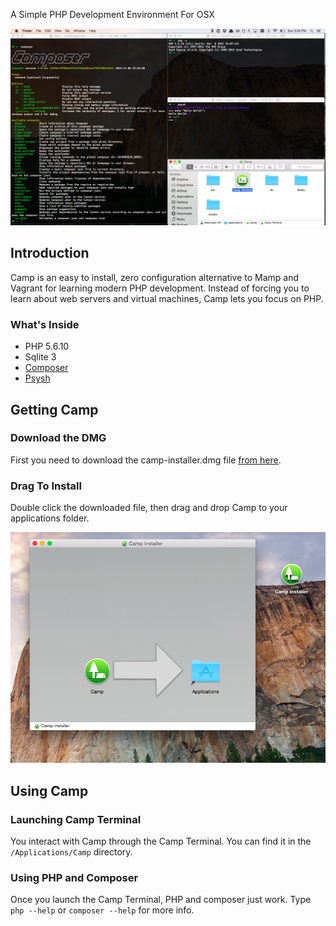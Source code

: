 A Simple PHP Development Environment For OSX

![camp terminal screenshot](docs/assets/camp-terminal.png?raw=true)

## Introduction

Camp is an easy to install, zero configuration alternative to Mamp and Vagrant for learning modern PHP development.  Instead of forcing you to learn about web servers and virtual machines, Camp lets you focus on PHP.

### What's Inside

- PHP 5.6.10
- Sqlite 3
- [Composer](https://getcomposer.org/)
- [Psysh](http://psysh.org/)

## Getting Camp

### Download the DMG

First you need to download the camp-installer.dmg file [from here](https://github.com/matthew-james/camp/releases/latest).

### Drag To Install

Double click the downloaded file, then drag and drop Camp to your applications folder.

![camp installer screenshot](docs/assets/camp-installer.png?raw=true)

## Using Camp

### Launching Camp Terminal

You interact with Camp through the Camp Terminal.  You can find it in the `/Applications/Camp` directory.

### Using PHP and Composer

Once you launch the Camp Terminal, PHP and composer just work.  Type `php --help` or `composer --help` for more info.